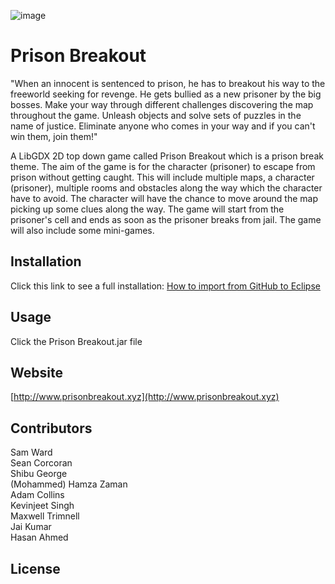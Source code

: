 ![image](https://i.imgur.com/WrqSEDn.png)

# Prison Breakout

"When an innocent is sentenced to prison, he has to breakout his way to the freeworld seeking for revenge. He gets bullied as a new prisoner by the big bosses. Make your way through different challenges discovering the map throughout the game. Unleash objects and solve sets of puzzles in the name of justice. Eliminate anyone who comes in your way and if you can't win them, join them!"

A LibGDX 2D top down game called Prison Breakout which is a prison break theme. The aim of the game is for the character (prisoner) to escape from prison without getting caught. This will include multiple maps, a character (prisoner), multiple rooms and obstacles along the way which the character have to avoid. The character will have the chance to move around the map picking up some clues along the way. The game will start from the prisoner's cell and ends as soon as the prisoner breaks from jail. The game will also include some mini-games.

## Installation

Click this link to see a full installation: [How to import from GitHub to Eclipse](https://github.com/zamanmh1/g10project/wiki/How-to-import-from-Git-to-Eclipse)


## Usage

Click the Prison Breakout.jar file

## Website

[http://www.prisonbreakout.xyz](http://www.prisonbreakout.xyz)

## Contributors

Sam Ward <br/>
Sean Corcoran <br/>
Shibu George <br/>
(Mohammed) Hamza Zaman <br/>
Adam Collins <br/>
Kevinjeet Singh <br/>
Maxwell Trimnell <br/>
Jai Kumar <br/>
Hasan Ahmed <br/>

## License

